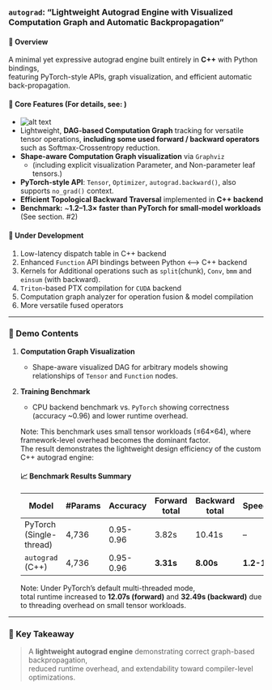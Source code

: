 ### `autograd`: “Lightweight Autograd Engine with Visualized Computation Graph and Automatic Backpropagation”

#### 🔹 Overview
A minimal yet expressive autograd engine built entirely in **C++** with Python bindings,  
featuring PyTorch-style APIs, graph visualization, and efficient automatic back-propagation.

#### 🔹 Core Features (For details, see: <Demo>)
- ![alt text](autograd_overview.png)
- Lightweight, **DAG-based Computation Graph** tracking for versatile tensor operations, **including some used forward / backward operators** such as Softmax-Crossentropy reduction.
- **Shape-aware Computation Graph visualization** via `Graphviz`
  - (including explicit visualization Parameter, and Non-parameter leaf tensors.)
- **PyTorch-style API**: `Tensor`, `Optimizer`, `autograd.backward()`, also supports `no_grad()` context.
- **Efficient Topological Backward Traversal** implemented in **C++ backend**
- **Benchmark:** ~**1.2–1.3× faster than PyTorch for small-model workloads** (See section. #2)


#### 🔹 Under Development
1. Low-latency dispatch table in C++ backend
2. Enhanced `Function` API bindings between Python <--> C++ backend
3. Kernels for Additional operations such as `split`(chunk), `Conv`, `bmm` and `einsum` (with backward).
4. `Triton`-based PTX compilation for `CUDA` backend
5. Computation graph analyzer for operation fusion & model compilation
6. More versatile fused operators

---

### 🧩 Demo Contents
1. **Computation Graph Visualization**  
   - Shape-aware visualized DAG for arbitrary models showing relationships of `Tensor` and `Function` nodes.
2. **Training Benchmark**  
   - CPU backend benchmark vs. `PyTorch` showing correctness (accuracy ~0.96) and lower runtime overhead.

    Note: This benchmark uses small tensor workloads (≤64×64), where framework-level overhead becomes the dominant factor.\
    The result demonstrates the lightweight design efficiency of the custom C++ autograd engine:
    #### 📈 Benchmark Results Summary
    | Model | #Params | Accuracy | Forward total | Backward total | Speedup |
    |--------|----------|-----------|-----------|------------|------------|
    | PyTorch (Single-thread) | 4,736 | 0.95-0.96 | 3.82s | 10.41s | – |
    | `autograd` (C++) | 4,736 | 0.95-0.96 | **3.31s** | **8.00s** | **1.2-1.3x** |
    
    Note: Under PyTorch’s default multi-threaded mode, \
    total runtime increased to **12.07s (forward)** and **32.49s (backward)** due to threading overhead on small tensor workloads.

---

### 🧠 Key Takeaway
> A **lightweight autograd engine** demonstrating correct graph-based backpropagation,  
> reduced runtime overhead, and extendability toward compiler-level optimizations.